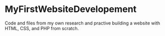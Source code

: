 # MyFirstWebsiteDevelopement
Code and files from my own research and practive building a website with HTML, CSS, and PHP from scratch.
